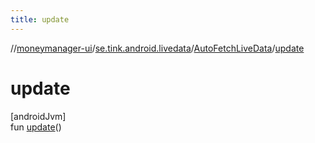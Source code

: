 ```yaml
---
title: update
---
```

//[moneymanager-ui](../../../index.html)/[se.tink.android.livedata](../index.html)/[AutoFetchLiveData](index.html)/[update](update.html)



# update



[androidJvm]\
fun [update](update.html)()




